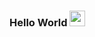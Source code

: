 ### Hello World <img src="https://media.giphy.com/media/hvRJCLFzcasrR4ia7z/giphy.gif" width="25px">
